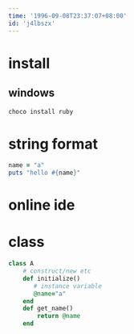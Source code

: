 ```yaml
---
time: '1996-09-08T23:37:07+08:00'
id: 'j4lbszx'
---
```


# install
## windows
```bash
choco install ruby
```

# string format
```ruby 
name = "a"
puts "hello #{name}"
```
# online ide

# class
```ruby
class A
    # construct/new etc
    def initialize()
       # instance variable
       @name="a"
    end
    def get_name()
        return @name
    end

```